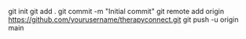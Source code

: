 git init
   git add .
   git commit -m "Initial commit"
   git remote add origin https://github.com/yourusername/therapyconnect.git
   git push -u origin main
